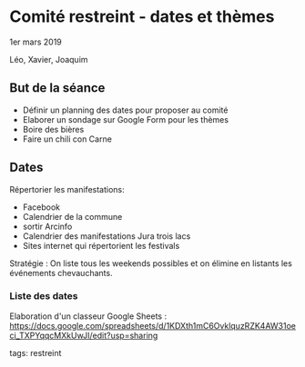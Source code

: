 # Comité restreint - dates et thèmes

1er mars 2019

Léo, Xavier, Joaquim

## But de la séance

* Définir un planning des dates pour proposer au comité
* Elaborer un sondage sur Google Form pour les thèmes
* Boire des bières
* Faire un chili con Carne

## Dates

Répertorier les manifestations:

* Facebook
* Calendrier de la commune
* sortir Arcinfo
* Calendrier des manifestations Jura trois lacs
* Sites internet qui répertorient les festivals

Stratégie : On liste tous les weekends possibles et on élimine en listants les événements chevauchants.

### Liste des dates

Elaboration d'un classeur Google Sheets :
https://docs.google.com/spreadsheets/d/1KDXth1mC6OvklquzRZK4AW31oeci_TXPYqqcMXkUwJI/edit?usp=sharing



tags: restreint